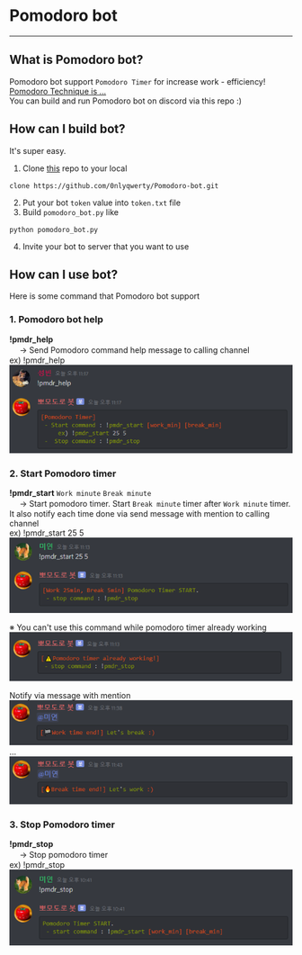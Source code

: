 # Pomodoro bot

---

## What is Pomodoro bot?

Pomodoro bot support `Pomodoro Timer` for increase work - efficiency!  
[Pomodoro Technique is ...](https://en.wikipedia.org/wiki/Pomodoro_Technique)  
You can build and run Pomodoro bot on discord via this repo :)

## How can I build bot?

It's super easy.

1. Clone [this](https://github.com/0nlyqwerty/Pomodoro-bot.git) repo to your local

```
clone https://github.com/0nlyqwerty/Pomodoro-bot.git
```

2. Put your bot `token` value into `token.txt` file
3. Build `pomodoro_bot.py` like

```
python pomodoro_bot.py
```

4. Invite your bot to server that you want to use

## How can I use bot?

Here is some command that Pomodoro bot support

### 1. Pomodoro bot help

**!pmdr_help**  
　 → Send Pomodoro command help message to calling channel  
ex) !pmdr_help  
![help_sc](/images/readme_img_help.png)

### 2. Start Pomodoro timer

**!pmdr_start** `Work minute` `Break minute`  
　 → Start pomodoro timer. Start `Break minute` timer after `Work minute` timer. It also notify each time done via send message with mention to calling channel  
ex) !pmdr_start 25 5   
![start_sc](/images/readme_img_start.png)

※ You can't use this command while pomodoro timer already working   
![already_sc](/images/readme_img_already.png)

Notify via message with mention   
![work_done_sc](/images/readme_img_work_done.png)  
...  
![break_done_sc](/images/readme_img_break_done.png)

### 3. Stop Pomodoro timer

**!pmdr_stop**  
　 → Stop pomodoro timer  
ex) !pmdr_stop  
![stop_sc](/images/readme_img_stop.png)

